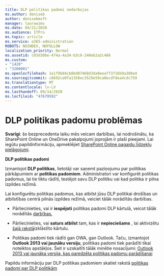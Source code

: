 ```yaml
---
title: DLP politikas padomi nedarbojas
ms.author: deniseb
author: denisebmsft
manager: laurawims
ms.date: 04/21/2020
ms.audience: ITPro
ms.topic: article
ms.service: o365-administration
ROBOTS: NOINDEX, NOFOLLOW
localization_priority: Normal
ms.assetid: c03d30be-474a-4a34-b3c0-240eb2a2c466
ms.custom:
- "1428"
- "3200001"
ms.openlocfilehash: 1e1f9b84cb8bd07468d3da0eeaff3716b9a309a4
ms.sourcegitcommit: c6692ce0fa1358ec3529e59ca0ecdfdea4cdc759
ms.translationtype: MT
ms.contentlocale: lv-LV
ms.lasthandoff: 09/14/2020
ms.locfileid: "47679592"
---
```

# <a name="dlp-policy-tip-issues"></a>DLP politikas padomu problēmas

**Svarīgi**: šo bezprecedenta laiku mēs veicam darbības, lai nodrošinātu, ka SharePoint Online un OneDrive pakalpojumi joprojām ir plaši pieejami. Lai iegūtu papildinformāciju, apmeklējiet [SharePoint Online pagaidu līdzekļu pielāgojumi](https://aka.ms/ODSPAdjustments).

**DLP politikas padomi**

Izmantojot **DLP politikas**, lietotāji var saņemt paziņojumu par politikas pārkāpumiem ar **politikas padomiem**. Administratori var konfigurēt politikas padomus, lai tie tiktu rādīti, testējot savu DLP politiku vai kad politika ir pilna izpildes režīmā.
  
Lai konfigurētu politikas padomus, kas atbilst jūsu DLP politikai drošības un atbilstības centrā pilnās izpildes režīmā, veiciet tālāk norādītās darbības.
  
- Pārliecinieties, vai ir **iespējoti** politikas padomi DLP kārtulā, veicot tālāk norādītās [darbības.](https://docs.microsoft.com/microsoft-365/compliance/use-notifications-and-policy-tips)

- Pārliecinieties, vai **saturs atbilst** tam, kas ir **nepieciešams** , lai aktivizētu [šajā rakstā](https://docs.microsoft.com/microsoft-365/compliance/sensitive-information-type-entity-definitions)izklāstīto kārtulu.

- Politikas padomi tiek rādīti gan OWA, gan Outlook. Taču, izmantojot **Outlook 2013 vai jaunāku versiju**, politikas padomi tiek parādīti tikai noteiktos apstākļos. Šeit ir uzskaitīti tālāk minētie nosacījumi: [Outlook 2013 vai jaunāka versija, kas paredzēta politikas padomu parādīšanai](https://docs.microsoft.com/microsoft-365/compliance/use-notifications-and-policy-tips)

Papildu informāciju par DLP politikas padomiem skatiet rakstā [politikas padomi par DLP politikām](https://docs.microsoft.com/microsoft-365/compliance/use-notifications-and-policy-tips)
  